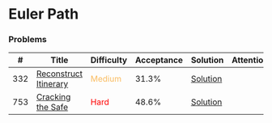 Euler Path
===

### Problems
| #   | Title    |   Difficulty | Acceptance |Solution  | Attention |
| --- | --- | --- | --- | --- | --- |
| 332 | [Reconstruct Itinerary](https://leetcode.com/problems/reconstruct-itinerary/) | <span style="color:#FABC60">Medium</span> | 31.3% |[Solution](../problems/332.md) |
| 753 | [Cracking the Safe](https://leetcode.com/problems/cracking-the-safe/) | <span style="color:red">Hard</span>| 48.6% |[Solution](../problems/753.md) | 